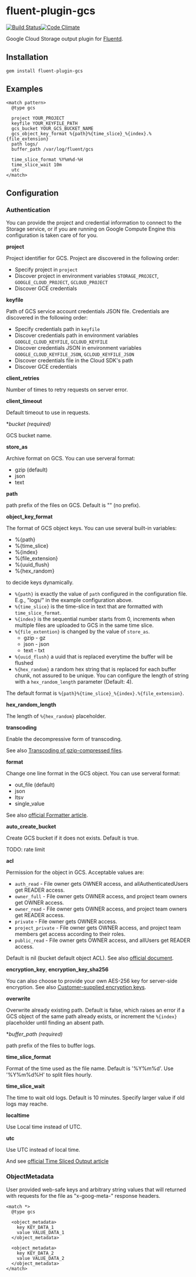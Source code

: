 # fluent-plugin-gcs
[![Build Status](https://travis-ci.org/daichirata/fluent-plugin-gcs.svg?branch=master)](https://travis-ci.org/daichirata/fluent-plugin-gcs)[![Code Climate](https://codeclimate.com/github/daichirata/fluent-plugin-gcs/badges/gpa.svg)](https://codeclimate.com/github/daichirata/fluent-plugin-gcs)

Google Cloud Storage output plugin for [Fluentd](https://github.com/fluent/fluentd).

## Installation

``` shell
gem install fluent-plugin-gcs
```

## Examples

```
<match pattern>
  @type gcs

  project YOUR_PROJECT
  keyfile YOUR_KEYFILE_PATH
  gcs_bucket YOUR_GCS_BUCKET_NAME
  gcs_object_key_format %{path}%{time_slice}_%{index}.%{file_extension}
  path logs/
  buffer_path /var/log/fluent/gcs

  time_slice_format %Y%m%d-%H
  time_slice_wait 10m
  utc
</match>
```

## Configuration

### Authentication

You can provide the project and credential information to connect to the Storage
service, or if you are running on Google Compute Engine this configuration is taken care of for you.

**project**

Project identifier for GCS. Project are discovered in the following order:
* Specify project in `project`
* Discover project in environment variables `STORAGE_PROJECT`, `GOOGLE_CLOUD_PROJECT`, `GCLOUD_PROJECT`
* Discover GCE credentials

**keyfile**

Path of GCS service account credentials JSON file. Credentials are discovered in the following order:
* Specify credentials path in `keyfile`
* Discover credentials path in environment variables `GOOGLE_CLOUD_KEYFILE`, `GCLOUD_KEYFILE`
* Discover credentials JSON in environment variables `GOOGLE_CLOUD_KEYFILE_JSON`, `GCLOUD_KEYFILE_JSON`
* Discover credentials file in the Cloud SDK's path
* Discover GCE credentials

**client_retries**

Number of times to retry requests on server error.

**client_timeout**

Default timeout to use in requests.

**bucket (*required)**

GCS bucket name.

**store_as**

Archive format on GCS. You can use serveral format:

* gzip (default)
* json
* text

**path**

path prefix of the files on GCS. Default is "" (no prefix).

**object_key_format**

The format of GCS object keys. You can use several built-in variables:

* %{path}
* %{time_slice}
* %{index}
* %{file_extension}
* %{uuid_flush}
* %{hex_random}

to decide keys dynamically.

* `%{path}` is exactly the value of `path` configured in the configuration file. E.g., "logs/" in the example configuration above.
* `%{time_slice}` is the time-slice in text that are formatted with `time_slice_format`.
* `%{index}` is the sequential number starts from 0, increments when multiple files are uploaded to GCS in the same time slice.
* `%{file_extention}` is changed by the value of `store_as`.
  * gzip - gz
  * json - json
  * text - txt
* `%{uuid_flush}` a uuid that is replaced everytime the buffer will be flushed
* `%{hex_random}` a random hex string that is replaced for each buffer chunk, not assured to be unique.
You can configure the length of string with a `hex_random_length` parameter (Default: 4).

The default format is `%{path}%{time_slice}_%{index}.%{file_extension}`.

**hex_random_length**

The length of `%{hex_random}` placeholder.

**transcoding**

Enable the decompressive form of transcoding.

See also [Transcoding of gzip-compressed files](https://cloud.google.com/storage/docs/transcoding).

**format**

Change one line format in the GCS object. You can use serveral format:

* out_file (default)
* json
* ltsv
* single_value

See also [official Formatter article](http://docs.fluentd.org/articles/formatter-plugin-overview).

**auto_create_bucket**

Create GCS bucket if it does not exists. Default is true.

TODO: rate limit

**acl**

Permission for the object in GCS. Acceptable values are:

* `auth_read`       - File owner gets OWNER access, and allAuthenticatedUsers get READER access.
* `owner_full`      - File owner gets OWNER access, and project team owners get OWNER access.
* `owner_read`      - File owner gets OWNER access, and project team owners get READER access.
* `private`         - File owner gets OWNER access.
* `project_private` - File owner gets OWNER access, and project team members get access according to their roles.
* `public_read`     - File owner gets OWNER access, and allUsers get READER access.

Default is nil (bucket default object ACL). See also [official document](https://cloud.google.com/storage/docs/access-control/lists).

**encryption_key**, **encryption_key_sha256**

You can also choose to provide your own AES-256 key for server-side encryption. See also [Customer-supplied encryption keys](https://cloud.google.com/storage/docs/encryption#customer-supplied).

**overwrite**

Overwrite already existing path. Default is false, which raises an error
if a GCS object of the same path already exists, or increment the
`%{index}` placeholder until finding an absent path.

**buffer_path (*required)**

path prefix of the files to buffer logs.

**time_slice_format**

Format of the time used as the file name. Default is '%Y%m%d'. Use
'%Y%m%d%H' to split files hourly.

**time_slice_wait**

The time to wait old logs. Default is 10 minutes. Specify larger value if
old logs may reache.

**localtime**

Use Local time instead of UTC.

**utc**

Use UTC instead of local time.


And see [official Time Sliced Output article](http://docs.fluentd.org/articles/output-plugin-overview#time-sliced-output-parameters)

### ObjectMetadata

User provided web-safe keys and arbitrary string values that will returned with requests for the file as "x-goog-meta-" response headers.

```
<match *>
  @type gcs

  <object_metadata>
    key KEY_DATA_1
    value VALUE_DATA_1
  </object_metadata>

  <object_metadata>
    key KEY_DATA_2
    value VALUE_DATA_2
  </object_metadata>
</match>
```
